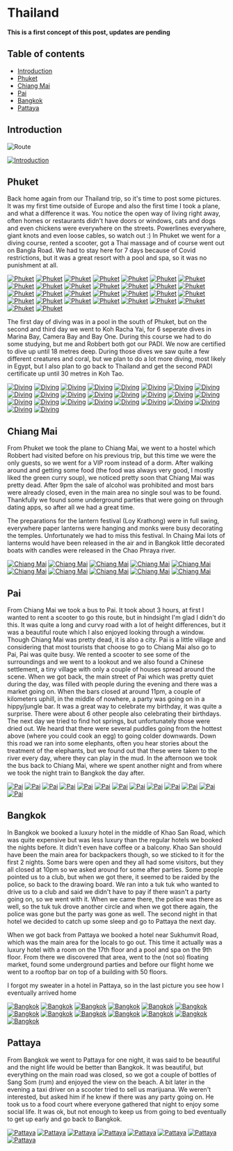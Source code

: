 # Thailand

**This is a first concept of this post, updates are pending**

## Table of contents

* [Introduction](#introduction)
* [Phuket](#phuket)
* [Chiang Mai](#chiang-mai)
* [Pai](#pai)
* [Bangkok](#bangkok)
* [Pattaya](#pattaya)

## Introduction

![Route](/data/blogs/thailand/images/map_thailand.png)

[![Introduction](/data/blogs/thailand/images/thumbs/01_phuket_01.jpg)](/data/blogs/thailand/images/01_phuket_01.jpg)

## Phuket

Back home again from our Thailand trip, so it's time to post some pictures. It was my first time outside of Europe and also the first time I took a plane, and what a difference it was. You notice the open way of living right away, often homes or restaurants didn't have doors or windows, cats and dogs and even chickens were everywhere on the streets. Powerlines everywhere, giant knots and even loose cables, so watch out :) In Phuket we went for a diving course, rented a scooter, got a Thai massage and of course went out on Bangla Road. We had to stay here for 7 days because of Covid restrictions, but it was a great resort with a pool and spa, so it was no punishment at all.

[![Phuket](/data/blogs/thailand/images/thumbs/01_phuket_03.jpg)](/data/blogs/thailand/images/01_phuket_03.jpg)
[![Phuket](/data/blogs/thailand/images/thumbs/01_phuket_05.jpg)](/data/blogs/thailand/images/01_phuket_05.jpg)
[![Phuket](/data/blogs/thailand/images/thumbs/01_phuket_06.jpg)](/data/blogs/thailand/images/01_phuket_06.jpg)
[![Phuket](/data/blogs/thailand/images/thumbs/01_phuket_07.jpg)](/data/blogs/thailand/images/01_phuket_07.jpg)
[![Phuket](/data/blogs/thailand/images/thumbs/01_phuket_10.jpg)](/data/blogs/thailand/images/01_phuket_10.jpg)
[![Phuket](/data/blogs/thailand/images/thumbs/01_phuket_11.jpg)](/data/blogs/thailand/images/01_phuket_11.jpg)
[![Phuket](/data/blogs/thailand/images/thumbs/01_phuket_14.jpg)](/data/blogs/thailand/images/01_phuket_14.jpg)
[![Phuket](/data/blogs/thailand/images/thumbs/01_phuket_16.jpg)](/data/blogs/thailand/images/01_phuket_16.jpg)
[![Phuket](/data/blogs/thailand/images/thumbs/01_phuket_19.jpg)](/data/blogs/thailand/images/01_phuket_19.jpg)
[![Phuket](/data/blogs/thailand/images/thumbs/01_phuket_21.jpg)](/data/blogs/thailand/images/01_phuket_21.jpg)
[![Phuket](/data/blogs/thailand/images/thumbs/01_phuket_23.jpg)](/data/blogs/thailand/images/01_phuket_23.jpg)
[![Phuket](/data/blogs/thailand/images/thumbs/01_phuket_25.jpg)](/data/blogs/thailand/images/01_phuket_25.jpg)
[![Phuket](/data/blogs/thailand/images/thumbs/01_phuket_27.jpg)](/data/blogs/thailand/images/01_phuket_27.jpg)
[![Phuket](/data/blogs/thailand/images/thumbs/01_phuket_28.jpg)](/data/blogs/thailand/images/01_phuket_28.jpg)
[![Phuket](/data/blogs/thailand/images/thumbs/01_phuket_31.jpg)](/data/blogs/thailand/images/01_phuket_31.jpg)
[![Phuket](/data/blogs/thailand/images/thumbs/01_phuket_32.jpg)](/data/blogs/thailand/images/01_phuket_32.jpg)
[![Phuket](/data/blogs/thailand/images/thumbs/01_phuket_35.jpg)](/data/blogs/thailand/images/01_phuket_35.jpg)
[![Phuket](/data/blogs/thailand/images/thumbs/01_phuket_40.jpg)](/data/blogs/thailand/images/01_phuket_40.jpg)
[![Phuket](/data/blogs/thailand/images/thumbs/01_phuket_42.jpg)](/data/blogs/thailand/images/01_phuket_42.jpg)
[![Phuket](/data/blogs/thailand/images/thumbs/01_phuket_48.jpg)](/data/blogs/thailand/images/01_phuket_48.jpg)
[![Phuket](/data/blogs/thailand/images/thumbs/01_phuket_53.jpg)](/data/blogs/thailand/images/01_phuket_53.jpg)
[![Phuket](/data/blogs/thailand/images/thumbs/01_phuket_55.jpg)](/data/blogs/thailand/images/01_phuket_55.jpg)
[![Phuket](/data/blogs/thailand/images/thumbs/01_phuket_58.jpg)](/data/blogs/thailand/images/01_phuket_58.jpg)
[![Phuket](/data/blogs/thailand/images/thumbs/01_phuket_62.jpg)](/data/blogs/thailand/images/01_phuket_62.jpg)
[![Phuket](/data/blogs/thailand/images/thumbs/01_phuket_70.jpg)](/data/blogs/thailand/images/01_phuket_70.jpg)
[![Phuket](/data/blogs/thailand/images/thumbs/01_phuket_76.jpg)](/data/blogs/thailand/images/01_phuket_76.jpg)
[![Phuket](/data/blogs/thailand/images/thumbs/01_phuket_79.jpg)](/data/blogs/thailand/images/01_phuket_79.jpg)
[![Phuket](/data/blogs/thailand/images/thumbs/01_phuket_82.jpg)](/data/blogs/thailand/images/01_phuket_82.jpg)
[![Phuket](/data/blogs/thailand/images/thumbs/01_phuket_83.jpg)](/data/blogs/thailand/images/01_phuket_83.jpg)
[![Phuket](/data/blogs/thailand/images/thumbs/01_phuket_84.jpg)](/data/blogs/thailand/images/01_phuket_84.jpg)

The first day of diving was in a pool in the south of Phuket, but on the second and third day we went to Koh Racha Yai, for 6 seperate dives in Marina Bay, Camera Bay and Bay One. During this course we had to do some studying, but me and Robbert both got our PADI. We now are certified to dive up until 18 metres deep. During those dives we saw quite a few different creatures and coral, but we plan to do a lot more diving, most likely in Egypt, but I also plan to go back to Thailand and get the second PADI certificate up until 30 metres in Koh Tao.

[![Diving](/data/blogs/thailand/images/thumbs/02_koh-racha-yai_001.jpg)](/data/blogs/thailand/images/02_koh-racha-yai_001.jpg)
[![Diving](/data/blogs/thailand/images/thumbs/02_koh-racha-yai_009.jpg)](/data/blogs/thailand/images/02_koh-racha-yai_009.jpg)
[![Diving](/data/blogs/thailand/images/thumbs/02_koh-racha-yai_015.jpg)](/data/blogs/thailand/images/02_koh-racha-yai_015.jpg)
[![Diving](/data/blogs/thailand/images/thumbs/02_koh-racha-yai_016.jpg)](/data/blogs/thailand/images/02_koh-racha-yai_016.jpg)
[![Diving](/data/blogs/thailand/images/thumbs/02_koh-racha-yai_024.jpg)](/data/blogs/thailand/images/02_koh-racha-yai_024.jpg)
[![Diving](/data/blogs/thailand/images/thumbs/02_koh-racha-yai_025.jpg)](/data/blogs/thailand/images/02_koh-racha-yai_025.jpg)
[![Diving](/data/blogs/thailand/images/thumbs/02_koh-racha-yai_027.jpg)](/data/blogs/thailand/images/02_koh-racha-yai_027.jpg)
[![Diving](/data/blogs/thailand/images/thumbs/02_koh-racha-yai_031.jpg)](/data/blogs/thailand/images/02_koh-racha-yai_031.jpg)
[![Diving](/data/blogs/thailand/images/thumbs/02_koh-racha-yai_043.jpg)](/data/blogs/thailand/images/02_koh-racha-yai_043.jpg)
[![Diving](/data/blogs/thailand/images/thumbs/02_koh-racha-yai_045.jpg)](/data/blogs/thailand/images/02_koh-racha-yai_045.jpg)
[![Diving](/data/blogs/thailand/images/thumbs/02_koh-racha-yai_049.jpg)](/data/blogs/thailand/images/02_koh-racha-yai_049.jpg)
[![Diving](/data/blogs/thailand/images/thumbs/02_koh-racha-yai_051.jpg)](/data/blogs/thailand/images/02_koh-racha-yai_051.jpg)
[![Diving](/data/blogs/thailand/images/thumbs/02_koh-racha-yai_060.jpg)](/data/blogs/thailand/images/02_koh-racha-yai_060.jpg)
[![Diving](/data/blogs/thailand/images/thumbs/02_koh-racha-yai_062.jpg)](/data/blogs/thailand/images/02_koh-racha-yai_062.jpg)
[![Diving](/data/blogs/thailand/images/thumbs/02_koh-racha-yai_065.jpg)](/data/blogs/thailand/images/02_koh-racha-yai_065.jpg)
[![Diving](/data/blogs/thailand/images/thumbs/02_koh-racha-yai_069.jpg)](/data/blogs/thailand/images/02_koh-racha-yai_069.jpg)
[![Diving](/data/blogs/thailand/images/thumbs/02_koh-racha-yai_077.jpg)](/data/blogs/thailand/images/02_koh-racha-yai_077.jpg)
[![Diving](/data/blogs/thailand/images/thumbs/02_koh-racha-yai_095.jpg)](/data/blogs/thailand/images/02_koh-racha-yai_095.jpg)
[![Diving](/data/blogs/thailand/images/thumbs/02_koh-racha-yai_096.jpg)](/data/blogs/thailand/images/02_koh-racha-yai_096.jpg)
[![Diving](/data/blogs/thailand/images/thumbs/02_koh-racha-yai_098.jpg)](/data/blogs/thailand/images/02_koh-racha-yai_098.jpg)
[![Diving](/data/blogs/thailand/images/thumbs/02_koh-racha-yai_100.jpg)](/data/blogs/thailand/images/02_koh-racha-yai_100.jpg)
[![Diving](/data/blogs/thailand/images/thumbs/02_koh-racha-yai_103.jpg)](/data/blogs/thailand/images/02_koh-racha-yai_103.jpg)
[![Diving](/data/blogs/thailand/images/thumbs/02_koh-racha-yai_109.jpg)](/data/blogs/thailand/images/02_koh-racha-yai_109.jpg)
[![Diving](/data/blogs/thailand/images/thumbs/02_koh-racha-yai_114.jpg)](/data/blogs/thailand/images/02_koh-racha-yai_114.jpg)
[![Diving](/data/blogs/thailand/images/thumbs/02_koh-racha-yai_118.jpg)](/data/blogs/thailand/images/02_koh-racha-yai_118.jpg)
[![Diving](/data/blogs/thailand/images/thumbs/02_koh-racha-yai_131.jpg)](/data/blogs/thailand/images/02_koh-racha-yai_131.jpg)

## Chiang Mai

From Phuket we took the plane to Chiang Mai, we went to a hostel which Robbert had visited before on his previous trip, but this time we were the only guests, so we went for a VIP room instead of a dorm. After walking around and getting some food (the food was always very good, I mostly liked the green curry soup), we noticed pretty soon that Chiang Mai was pretty dead. After 9pm the sale of alcohol was prohibited and most bars were already closed, even in the main area no single soul was to be found. Thankfully we found some underground parties that were going on through dating apps, so after all we had a great time.

The preparations for the lantern festival (Loy Krathong) were in full swing, everywhere paper lanterns were hanging and monks were busy decorating the temples. Unfortunately we had to miss this festival. In Chaing Mai lots of lanterns would have been released in the air and in Bangkok little decorated boats with candles were released in the Chao Phraya river.

[![Chiang Mai](/data/blogs/thailand/images/thumbs/03_chiang-mai_02.jpg)](/data/blogs/thailand/images/03_chiang-mai_02.jpg)
[![Chiang Mai](/data/blogs/thailand/images/thumbs/03_chiang-mai_04.jpg)](/data/blogs/thailand/images/03_chiang-mai_04.jpg)
[![Chiang Mai](/data/blogs/thailand/images/thumbs/03_chiang-mai_05.jpg)](/data/blogs/thailand/images/03_chiang-mai_05.jpg)
[![Chiang Mai](/data/blogs/thailand/images/thumbs/03_chiang-mai_08.jpg)](/data/blogs/thailand/images/03_chiang-mai_08.jpg)
[![Chiang Mai](/data/blogs/thailand/images/thumbs/03_chiang-mai_10.jpg)](/data/blogs/thailand/images/03_chiang-mai_10.jpg)
[![Chiang Mai](/data/blogs/thailand/images/thumbs/03_chiang-mai_11.jpg)](/data/blogs/thailand/images/03_chiang-mai_11.jpg)
[![Chiang Mai](/data/blogs/thailand/images/thumbs/03_chiang-mai_12.jpg)](/data/blogs/thailand/images/03_chiang-mai_12.jpg)
[![Chiang Mai](/data/blogs/thailand/images/thumbs/03_chiang-mai_13.jpg)](/data/blogs/thailand/images/03_chiang-mai_13.jpg)
[![Chiang Mai](/data/blogs/thailand/images/thumbs/03_chiang-mai_14.jpg)](/data/blogs/thailand/images/03_chiang-mai_14.jpg)
[![Chiang Mai](/data/blogs/thailand/images/thumbs/03_chiang-mai_16.jpg)](/data/blogs/thailand/images/03_chiang-mai_16.jpg)

## Pai

From Chiang Mai we took a bus to Pai. It took about 3 hours, at first I wanted to rent a scooter to go this route, but in hindsight I'm glad I didn't do this. It was quite a long and curvy road with a lot of height differences, but it was a beautiful route which I also enjoyed looking through a window. Though Chiang Mai was pretty dead, it is also a city. Pai is a little village and considering that most tourists that choose to go to Chiang Mai also go to Pai, Pai was quite busy. We rented a scooter to see some of the surroundings and we went to a lookout and we also found a Chinese settlement, a tiny village with only a couple of houses spread around the scene. When we got back, the main street of Pai which was pretty quiet during the day, was filled with people during the evening and there was a market going on. When the bars closed at around 11pm, a couple of kilometers uphill, in the middle of nowhere, a party was going on in a hippy/jungle bar. It was a great way to celebrate my birthday, it was quite a surprise. There were about 6 other people also celebrating their birthdays. The next day we tried to find hot springs, but unfortunately those were dried out. We heard that there were several puddles going from the hottest above (where you could cook an egg) to going colder downwards. Down this road we ran into some elephants, often you hear stories about the treatment of the elephants, but we found out that these were taken to the river every day, where they can play in the mud. In the afternoon we took the bus back to Chiang Mai, where we spent another night and from where we took the night train to Bangkok the day after.

[![Pai](/data/blogs/thailand/images/thumbs/04_pai_01.jpg)](/data/blogs/thailand/images/04_pai_01.jpg)
[![Pai](/data/blogs/thailand/images/thumbs/04_pai_04.jpg)](/data/blogs/thailand/images/04_pai_04.jpg)
[![Pai](/data/blogs/thailand/images/thumbs/04_pai_06.jpg)](/data/blogs/thailand/images/04_pai_06.jpg)
[![Pai](/data/blogs/thailand/images/thumbs/04_pai_07.jpg)](/data/blogs/thailand/images/04_pai_07.jpg)
[![Pai](/data/blogs/thailand/images/thumbs/04_pai_08.jpg)](/data/blogs/thailand/images/04_pai_08.jpg)
[![Pai](/data/blogs/thailand/images/thumbs/04_pai_09.jpg)](/data/blogs/thailand/images/04_pai_09.jpg)
[![Pai](/data/blogs/thailand/images/thumbs/04_pai_10.jpg)](/data/blogs/thailand/images/04_pai_10.jpg)
[![Pai](/data/blogs/thailand/images/thumbs/04_pai_13.jpg)](/data/blogs/thailand/images/04_pai_13.jpg)
[![Pai](/data/blogs/thailand/images/thumbs/04_pai_14.jpg)](/data/blogs/thailand/images/04_pai_14.jpg)
[![Pai](/data/blogs/thailand/images/thumbs/04_pai_17.jpg)](/data/blogs/thailand/images/04_pai_17.jpg)
[![Pai](/data/blogs/thailand/images/thumbs/04_pai_18.jpg)](/data/blogs/thailand/images/04_pai_18.jpg)
[![Pai](/data/blogs/thailand/images/thumbs/04_pai_21.jpg)](/data/blogs/thailand/images/04_pai_21.jpg)
[![Pai](/data/blogs/thailand/images/thumbs/04_pai_24.jpg)](/data/blogs/thailand/images/04_pai_24.jpg)

## Bangkok

In Bangkok we booked a luxury hotel in the middle of Khao San Road, which was quite expensive but was less luxury than the regular hotels we booked the nights before. It didn't even have coffee or a balcony. Khao San should have been the main area for backpackers though, so we sticked to it for the first 2 nights. Some bars were open and they all had some visitors, but they all closed at 10pm so we asked around for some after parties. Some people pointed us to a club, but when we got there, it seemed to be raided by the police, so back to the drawing board. We ran into a tuk tuk who wanted to drive us to a club and said we didn't have to pay if there wasn't a party going on, so we went with it. When we came there, the police was there as well, so the tuk tuk drove another circle and when we got there again, the police was gone but the party was gone as well. The second night in that hotel we decided to catch up some sleep and go to Pattaya the next day.

When we got back from Pattaya we booked a hotel near Sukhumvit Road, which was the main area for the locals to go out. This time it actually was a luxury hotel with a room on the 17th floor and a pool and spa on the 9th floor. From there we discovered that area, went to the (not so) floating market, found some underground parties and before our flight home we went to a rooftop bar on top of a building with 50 floors.

I forgot my sweater in a hotel in Pattaya, so in the last picture you see how I eventually arrived home

[![Bangkok](/data/blogs/thailand/images/thumbs/05_bangkok_01.jpg)](/data/blogs/thailand/images/05_bangkok_01.jpg)
[![Bangkok](/data/blogs/thailand/images/thumbs/05_bangkok_03.jpg)](/data/blogs/thailand/images/05_bangkok_03.jpg)
[![Bangkok](/data/blogs/thailand/images/thumbs/05_bangkok_07.jpg)](/data/blogs/thailand/images/05_bangkok_07.jpg)
[![Bangkok](/data/blogs/thailand/images/thumbs/05_bangkok_11.jpg)](/data/blogs/thailand/images/05_bangkok_11.jpg)
[![Bangkok](/data/blogs/thailand/images/thumbs/05_bangkok_13.jpg)](/data/blogs/thailand/images/05_bangkok_13.jpg)
[![Bangkok](/data/blogs/thailand/images/thumbs/05_bangkok_14.jpg)](/data/blogs/thailand/images/05_bangkok_14.jpg)
[![Bangkok](/data/blogs/thailand/images/thumbs/05_bangkok_18.jpg)](/data/blogs/thailand/images/05_bangkok_18.jpg)
[![Bangkok](/data/blogs/thailand/images/thumbs/05_bangkok_22.jpg)](/data/blogs/thailand/images/05_bangkok_22.jpg)
[![Bangkok](/data/blogs/thailand/images/thumbs/05_bangkok_24.jpg)](/data/blogs/thailand/images/05_bangkok_24.jpg)
[![Bangkok](/data/blogs/thailand/images/thumbs/05_bangkok_26.jpg)](/data/blogs/thailand/images/05_bangkok_26.jpg)
[![Bangkok](/data/blogs/thailand/images/thumbs/05_bangkok_28.jpg)](/data/blogs/thailand/images/05_bangkok_28.jpg)
[![Bangkok](/data/blogs/thailand/images/thumbs/05_bangkok_32.jpg)](/data/blogs/thailand/images/05_bangkok_32.jpg)
[![Bangkok](/data/blogs/thailand/images/thumbs/05_bangkok_35.jpg)](/data/blogs/thailand/images/05_bangkok_35.jpg)

## Pattaya

From Bangkok we went to Pattaya for one night, it was said to be beautiful and the night life would be better than Bangkok. It was beautiful, but everything on the main road was closed, so we got a couple of bottles of Sang Som (rum) and enjoyed the view on the beach. A bit later in the evening a taxi driver on a scooter tried to sell us marijuana. We weren't interested, but asked him if he knew if there was any party going on. He took us to a food court where everyone gathered that night to enjoy some social life. It was ok, but not enough to keep us from going to bed eventually to get up early and go back to Bangkok.

[![Pattaya](/data/blogs/thailand/images/thumbs/06_pattaya_01.jpg)](/data/blogs/thailand/images/06_pattaya_01.jpg)
[![Pattaya](/data/blogs/thailand/images/thumbs/06_pattaya_03.jpg)](/data/blogs/thailand/images/06_pattaya_03.jpg)
[![Pattaya](/data/blogs/thailand/images/thumbs/06_pattaya_04.jpg)](/data/blogs/thailand/images/06_pattaya_04.jpg)
[![Pattaya](/data/blogs/thailand/images/thumbs/06_pattaya_07.jpg)](/data/blogs/thailand/images/06_pattaya_07.jpg)
[![Pattaya](/data/blogs/thailand/images/thumbs/06_pattaya_09.jpg)](/data/blogs/thailand/images/06_pattaya_09.jpg)
[![Pattaya](/data/blogs/thailand/images/thumbs/06_pattaya_10.jpg)](/data/blogs/thailand/images/06_pattaya_10.jpg)
[![Pattaya](/data/blogs/thailand/images/thumbs/06_pattaya_11.jpg)](/data/blogs/thailand/images/06_pattaya_11.jpg)
[![Pattaya](/data/blogs/thailand/images/thumbs/06_pattaya_13.jpg)](/data/blogs/thailand/images/06_pattaya_13.jpg)
